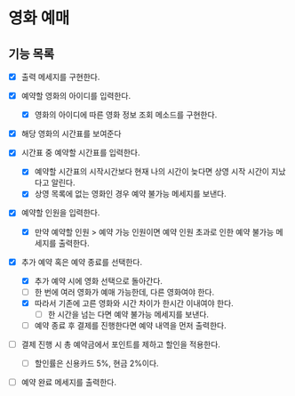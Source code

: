 # 영화 예매

## 기능 목록

- [x] 출력 메세지를 구현한다.
- [x] 예약할 영화의 아이디를 입력한다.
    - [x] 영화의 아이디에 따른 영화 정보 조회 메소드를 구현한다.
- [x] 해당 영화의 시간표를 보여준다
- [x] 시간표 중 예약할 시간표를 입력한다.
    - [x] 예약할 시간표의 시작시간보다 현재 나의 시간이 늦다면 상영 시작 시간이 지났다고 알린다.
    - [x] 상영 목록에 없는 영화인 경우 예약 불가능 메세지를 보낸다.
- [x] 예약할 인원을 입력한다.
    - [x] 만약 예약할 인원 > 예약 가능 인원이면 예약 인원 초과로 인한 예약 불가능 메세지를 출력한다.
- [x] 추가 예약 혹은 예약 종료를 선택한다.
    - [x] 추가 예약 시에 영화 선택으로 돌아간다.
    - [ ] 한 번에 여러 영화가 예매 가능한데, 다른 영화여야 한다.
    - [x] 따라서 기존에 고른 영화와 시간 차이가 한시간 이내여야 한다.
        - [ ] 한 시간을 넘는 다면 예약 불가능 메세지를 보낸다.
    - [ ] 예약 종료 후 결제를 진행한다면 예약 내역을 먼저 출력한다.
- [ ] 결제 진행 시 총 예약금에서 포인트를 제하고 할인을 적용한다.
    - [ ] 할인률은 신용카드 5%, 현금 2%이다.
- [ ] 예약 완료 메세지를 출력한다.
    